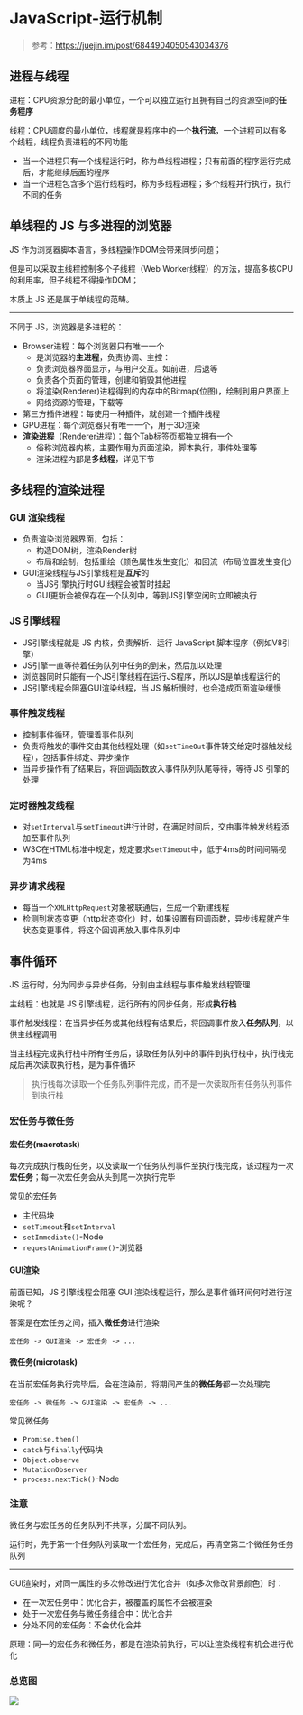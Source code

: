 # JavaScript-运行机制

> 参考：https://juejin.im/post/6844904050543034376

## 进程与线程

进程：CPU资源分配的最小单位，一个可以独立运行且拥有自己的资源空间的**任务程序**

线程：CPU调度的最小单位，线程就是程序中的一个**执行流**，一个进程可以有多个线程，线程负责进程的不同功能

+ 当一个进程只有一个线程运行时，称为单线程进程；只有前面的程序运行完成后，才能继续后面的程序
+ 当一个进程包含多个运行线程时，称为多线程进程；多个线程并行执行，执行不同的任务

## 单线程的 JS 与多进程的浏览器

JS 作为浏览器脚本语言，多线程操作DOM会带来同步问题；

但是可以采取主线程控制多个子线程（Web Worker线程）的方法，提高多核CPU的利用率，但子线程不得操作DOM；

本质上 JS 还是属于单线程的范畴。

---

不同于 JS，浏览器是多进程的：

+ Browser进程：每个浏览器只有唯一一个
  + 是浏览器的**主进程**，负责协调、主控：
  + 负责浏览器界面显示，与用户交互。如前进，后退等
  + 负责各个页面的管理，创建和销毁其他进程
  + 将渲染(Renderer)进程得到的内存中的Bitmap(位图)，绘制到用户界面上
  + 网络资源的管理，下载等
+ 第三方插件进程：每使用一种插件，就创建一个插件线程
+ GPU进程：每个浏览器只有唯一一个，用于3D渲染
+ **渲染进程**（Renderer进程）：每个Tab标签页都独立拥有一个
  + 俗称浏览器内核，主要作用为页面渲染，脚本执行，事件处理等
  + 渲染进程内部是**多线程**，详见下节

## 多线程的渲染进程

### GUI 渲染线程

+ 负责渲染浏览器界面，包括：
  + 构造DOM树，渲染Render树
  + 布局和绘制，包括重绘（颜色属性发生变化）和回流（布局位置发生变化）
+ GUI渲染线程与JS引擎线程是**互斥**的
  + 当JS引擎执行时GUI线程会被暂时挂起
  + GUI更新会被保存在一个队列中，等到JS引擎空闲时立即被执行

### JS 引擎线程

+ JS引擎线程就是 JS 内核，负责解析、运行 JavaScript 脚本程序（例如V8引擎）
+ JS引擎一直等待着任务队列中任务的到来，然后加以处理
+ 浏览器同时只能有一个JS引擎线程在运行JS程序，所以JS是单线程运行的
+ JS引擎线程会阻塞GUI渲染线程，当 JS 解析慢时，也会造成页面渲染缓慢

### 事件触发线程

+ 控制事件循环，管理着事件队列
+ 负责将触发的事件交由其他线程处理（如`setTimeOut`事件转交给定时器触发线程），包括事件绑定、异步操作
+ 当异步操作有了结果后，将回调函数放入事件队列队尾等待，等待 JS 引擎的处理

### 定时器触发线程

- 对`setInterval`与`setTimeout`进行计时，在满足时间后，交由事件触发线程添加至事件队列
- W3C在HTML标准中规定，规定要求`setTimeout`中，低于4ms的时间间隔视为4ms

### 异步请求线程

+ 每当一个`XMLHttpRequest`对象被联通后，生成一个新建线程
+ 检测到状态变更（http状态变化）时，如果设置有回调函数，异步线程就产生状态变更事件，将这个回调再放入事件队列中

## 事件循环

JS 运行时，分为同步与异步任务，分别由主线程与事件触发线程管理

主线程：也就是 JS 引擎线程，运行所有的同步任务，形成**执行栈**

事件触发线程：在当异步任务或其他线程有结果后，将回调事件放入**任务队列**，以供主线程调用

当主线程完成执行栈中所有任务后，读取任务队列中的事件到执行栈中，执行栈完成后再次读取执行栈，是为事件循环

> 执行栈每次读取一个任务队列事件完成，而不是一次读取所有任务队列事件到执行栈

### 宏任务与微任务

#### 宏任务(macrotask)

每次完成执行栈的任务，以及读取一个任务队列事件至执行栈完成，该过程为一次**宏任务**；每一次宏任务会从头到尾一次执行完毕

常见的宏任务

- 主代码块
- `setTimeout`和`setInterval`
- `setImmediate()`-Node
- `requestAnimationFrame()`-浏览器

#### GUI渲染

前面已知，JS 引擎线程会阻塞 GUI 渲染线程运行，那么是事件循环间何时进行渲染呢？

答案是在宏任务之间，插入**微任务**进行渲染

```
宏任务 -> GUI渲染 -> 宏任务 -> ...
```

#### 微任务(microtask)

在当前宏任务执行完毕后，会在渲染前，将期间产生的**微任务**都一次处理完

```
宏任务 -> 微任务 -> GUI渲染 -> 宏任务 -> ...
```

常见微任务

- `Promise.then()`
- `catch`与`finally`代码块
- `Object.observe`
- `MutationObserver`
- `process.nextTick()`-Node

### 注意

微任务与宏任务的任务队列不共享，分属不同队列。

运行时，先于第一个任务队列读取一个宏任务，完成后，再清空第二个微任务任务队列

---

GUI渲染时，对同一属性的多次修改进行优化合并（如多次修改背景颜色）时：

+ 在一次宏任务中：优化合并，被覆盖的属性不会被渲染
+ 处于一次宏任务与微任务组合中：优化合并
+ 分处不同的宏任务：不会优化合并

原理：同一的宏任务和微任务，都是在渲染前执行，可以让渲染线程有机会进行优化

### 总览图

![](D:\坚果云\MD笔记\MDimg\16fb7ae3b678f1ea_tplv-t2oaga2asx-zoom-in-crop-mark_4536_0_0_0.png)




